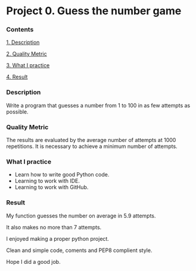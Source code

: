 # Project 0. Guess the number game

### Contents

[1. Description](https://github.com/PlatonRemis/sf_data_science/tree/main/project_0/README.md#description)

[2. Quality Metric](https://github.com/PlatonRemis/sf_data_science/tree/main/project_0/README.md#quality-metric)

[3. What I practice](https://github.com/PlatonRemis/sf_data_science/tree/main/project_0/README.md#what-i-practice)

[4. Result](https://github.com/PlatonRemis/sf_data_science/tree/main/project_0/README.md#result)

### Description

Write a program that guesses a number from 1 to 100 in as few attempts as possible.

### Quality Metric

The results are evaluated by the average number of attempts at 1000 repetitions. It is necessary to achieve a minimum number of attempts.

### What I practice

* Learn how to write good Python code.
* Learning to work with IDE.
* Learning to work with GitHub.

### Result

My function guesses the number on average in 5.9 attempts.

It also makes no more than 7 attempts.


I enjoyed making a proper python project.

Clean and simple code, coments and PEP8 complient style.

Hope I did a good job.